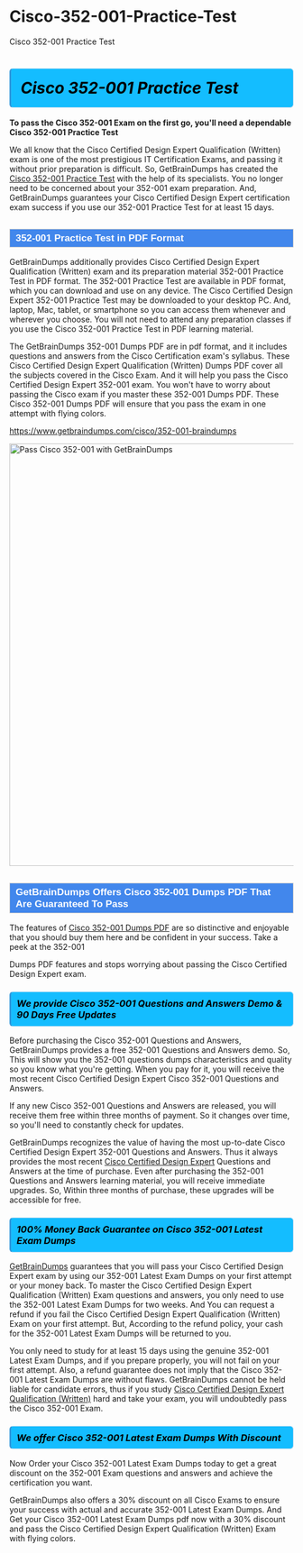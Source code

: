 # Cisco-352-001-Practice-Test
Cisco 352-001 Practice Test
<h1><strong><span style="display: block; color: #000000; background: #14BDFF; border: 0.5px solid #AED6F1; border-left: 3px solid #3498DB; padding: .6em; border-radius: 6px;">                     <em>Cisco 352-001 <span class="exam_variation">Practice Test</span> </em>                </span></strong>            </h1>                        <p><strong>To pass the Cisco 352-001 Exam on the first go, you'll need a dependable Cisco 352-001 <span class="exam_variation">Practice Test</span></strong></p>                        <p>We all know that the Cisco Certified Design Expert Qualification (Written) exam is one of the most prestigious IT Certification Exams,             and passing it without prior preparation is difficult. So, GetBrainDumps has created the <a href="https://www.getbraindumps.com/cisco/352-001-braindumps">Cisco 352-001 <span class="exam_variation">Practice Test</span></a> with the help of its specialists.             You no longer need to be concerned about your 352-001 exam preparation. And, GetBrainDumps guarantees your Cisco Certified Design Expert certification             exam success if you use our 352-001 <span class="exam_variation">Practice Test</span> for at least 15 days.</p>                        <h2 style="background: #4287ec; border: 1px solid #cccccc; padding: 5px 10px;">                <span style="color: #ffffff;">                    <span style="font-size: 11pt;">                        <span style="line-height: normal;">                            <span style="font-family: Calibri,sans-serif;">                                <strong>                                    <span style="font-size: 13.0pt;">352-001 <span class="exam_variation">Practice Test</span> in PDF Format</span>                                </strong>                            </span>                        </span>                    </span>                </span>            </h2>                        <p>GetBrainDumps additionally provides Cisco Certified Design Expert Qualification (Written) exam and its preparation material 352-001 <span class="exam_variation">Practice Test</span> in PDF format.             The 352-001 <span class="exam_variation">Practice Test</span> are available in PDF format, which you can download and use on any device. The Cisco Certified Design Expert 352-001 <span class="exam_variation">Practice Test</span> may be downloaded             to your desktop PC. And, laptop, Mac, tablet, or smartphone so you can access them whenever and wherever you choose. You will not need to attend any preparation classes if you use             the Cisco 352-001 <span class="exam_variation">Practice Test</span> in PDF learning material. </p>                        <p>The GetBrainDumps 352-001 <span class="exam_variation2">Dumps PDF</span> are in pdf format, and  it includes questions and answers from the Cisco Certification exam's syllabus. These             Cisco Certified Design Expert Qualification (Written) <span class="exam_variation2">Dumps PDF</span> cover all the subjects covered in the Cisco Exam. And it will help you pass the             Cisco Certified Design Expert 352-001 exam. You won't have to worry about passing the Cisco exam if you master these 352-001 <span class="exam_variation2">Dumps PDF</span>.             These Cisco 352-001 <span class="exam_variation2">Dumps PDF</span> will ensure that you pass the exam in one attempt with flying colors.</p>                        <p><a href="https://www.getbraindumps.com/cisco/352-001-braindumps">https://www.getbraindumps.com/cisco/352-001-braindumps</a></p>                        <p><a href="https://www.getbraindumps.com/"><img src="https://www.getbraindumps.com/images/get-updated-exam-questions-with-discount-getbraindumps.jpg" class="postImage" alt="Pass Cisco 352-001 with GetBrainDumps" width="750"></a></p>                            <h2 style="background: #4287ec; border: 1px solid #cccccc; padding: 5px 10px;">                <span style="color: #ffffff;">                    <span style="font-size: 11pt;">                        <span style="line-height: normal;">                            <span style="font-family: Calibri,sans-serif;">                                <strong>                                    <span style="font-size: 13.0pt;">GetBrainDumps Offers Cisco 352-001 <span class="exam_variation2">Dumps PDF</span> That Are Guaranteed To Pass</span>                                </strong>                            </span>                        </span>                    </span>                </span>            </h2>                        <p>The features of <a href="https://www.getbraindumps.com/cisco-braindumps.html">Cisco 352-001 <span class="exam_variation2">Dumps PDF</span></a> are so distinctive and enjoyable that you should buy them here and be confident in your success. Take a peek at the 352-001</p>            <p> <span class="exam_variation2">Dumps PDF</span> features and stops worrying about passing the Cisco Certified Design Expert exam.</p>                        <h3>                <strong>                    <span style="display: block; color: #000000; background: #14BDFF; border: 0.5px solid #AED6F1; border-left: 3px solid #3498DB; padding: .6em; border-radius: 6px;">                        <em>We provide Cisco 352-001 <span class="exam_variation3">Questions and Answers</span> Demo &amp; 90 Days Free Updates</em>                    </span>                </strong>            </h3>                        <p>Before purchasing the Cisco 352-001 <span class="exam_variation3">Questions and Answers</span>, GetBrainDumps provides a free 352-001 <span class="exam_variation3">Questions and Answers</span> demo. So, This will show you the 352-001 questions dumps             characteristics and quality so you know what you're getting. When you pay for it, you will receive the most recent             Cisco Certified Design Expert Cisco 352-001 <span class="exam_variation3">Questions and Answers</span>.</p>                        <p>If any new Cisco 352-001 <span class="exam_variation3">Questions and Answers</span> are released, you will receive them free within three months of payment.             So it changes over time, so you'll need to constantly check for updates.</p>                        <p>GetBrainDumps recognizes the value of having the most up-to-date Cisco Certified Design Expert 352-001 <span class="exam_variation3">Questions and Answers</span>. Thus it always provides the most recent             <a href="https://www.getbraindumps.com/cisco/ccde-braindumps.html">Cisco Certified Design Expert</a> <span class="exam_variation3">Questions and Answers</span> at the time of purchase. Even after purchasing the 352-001 <span class="exam_variation3">Questions and Answers</span> learning material, you will receive immediate upgrades.             So, Within three months of purchase, these upgrades will be accessible for free.</p>                        <h3>                <strong>                    <span style="display: block; color: #000000; background: #14BDFF; border: 0.5px solid #AED6F1; border-left: 3px solid #3498DB; padding: .6em; border-radius: 6px;">                        <em>100% Money Back Guarantee on Cisco 352-001 <span class="exam_variation4">Latest Exam Dumps</span></em>                    </span>                </strong>            </h3>                        <p><a href="https://www.getbraindumps.com/">GetBrainDumps</a> guarantees that you will pass your Cisco Certified Design Expert exam by using our 352-001 <span class="exam_variation4">Latest Exam Dumps</span> on your first attempt or your money back.             To master the Cisco Certified Design Expert Qualification (Written) Exam questions and answers, you only need to use the 352-001 <span class="exam_variation4">Latest Exam Dumps</span> for             two weeks. And You can request a refund if you fail the Cisco Certified Design Expert Qualification (Written) Exam on your first attempt. But, According to the refund policy, your cash             for the 352-001 <span class="exam_variation4">Latest Exam Dumps</span> will be returned to you.</p>                        <p>You only need to study for at least 15 days using the genuine 352-001 <span class="exam_variation4">Latest Exam Dumps</span>, and if you prepare properly, you will not fail on your first attempt.             Also, a refund guarantee does not imply that the Cisco 352-001 <span class="exam_variation4">Latest Exam Dumps</span> are without flaws. GetBrainDumps cannot be held liable for candidate errors,             thus if you study <a href="https://www.getbraindumps.com/cisco/352-001-braindumps">Cisco Certified Design Expert Qualification (Written)</a> hard and take your exam, you will undoubtedly pass the Cisco 352-001 Exam. </p>                        <h3>                <strong>                    <span style="display: block; color: #000000; background: #14BDFF; border: 0.5px solid #AED6F1; border-left: 3px solid #3498DB; padding: .6em; border-radius: 6px;">                        <em>We offer Cisco 352-001 <span class="exam_variation4">Latest Exam Dumps</span> With Discount</em>                    </span>                </strong>            </h3>                        <p>Now Order your Cisco 352-001 <span class="exam_variation4">Latest Exam Dumps</span> today to get a great discount on the 352-001 Exam questions and answers and achieve the certification you want.</p>                        <p>GetBrainDumps also offers a 30% discount on all Cisco Exams to ensure your success with actual and accurate 352-001 <span class="exam_variation4">Latest Exam Dumps</span>. And Get your Cisco 352-001 <span class="exam_variation4">Latest Exam Dumps</span>             pdf now with a 30% discount and pass the Cisco Certified Design Expert Qualification (Written) Exam with flying colors.</p>                    
